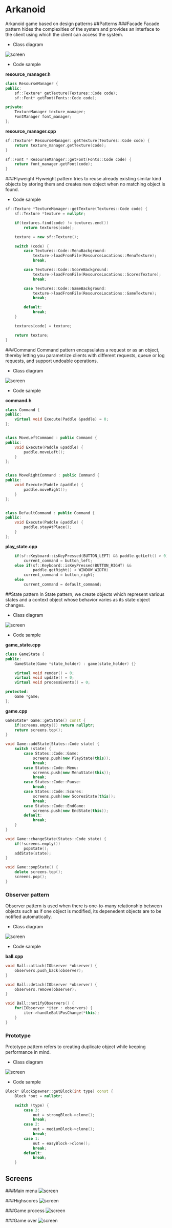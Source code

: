 # Arkanoid
Arkanoid game based on design patterns
##Patterns
###Facade
Facade pattern hides the complexities of the system and provides an interface to the client using which the client can access the system.
* Class diagram

![screen](../master/screens/facade.png)

* Code sample

<b>resource_manager.h</b>

```C++
class ResourseManager {
public:
    sf::Texture* getTexture(Textures::Code code);
    sf::Font* getFont(Fonts::Code code);

private:
    TextureManager texture_manager;
    FontManager font_manager;
};
```

<b>resource_manager.cpp</b>
```C++
sf::Texture* ResourseManager::getTexture(Textures::Code code) {
    return texture_manager.getTexture(code);
}

sf::Font * ResourseManager::getFont(Fonts::Code code) {
    return font_manager.getFont(code);
}
```
###Flyweight
Flyweight pattern tries to reuse already existing similar kind objects by storing them and creates new object when no matching object is found.

* Code sample

```C++
sf::Texture *TextureManager::getTexture(Textures::Code code) {
    sf::Texture *texture = nullptr;

    if(textures.find(code) != textures.end())
        return textures[code];

    texture = new sf::Texture();

    switch (code) {
        case Textures::Code::MenuBackground:
            texture->loadFromFile(ResourceLocations::MenuTexture);
            break;

        case Textures::Code::ScoreBackground:
            texture->loadFromFile(ResourceLocations::ScoresTexture);
            break;

        case Textures::Code::GameBackground:
            texture->loadFromFile(ResourceLocations::GameTexture);
            break;

        default:
            break;
    }

    textures[code] = texture;

    return texture;
}
```
###Command
Command pattern encapsulates a request or as an object, thereby letting you parametrize clients with different requests, queue or log requests, and support undoable operations.

* Class diagram

![screen](../master/screens/command.png)

* Code sample

<b>command.h</b>
```C++
class Command {
public:
    virtual void Execute(Paddle &paddle) = 0;
};


class MoveLeftCommand : public Command {
public:
    void Execute(Paddle &paddle) {
        paddle.moveLeft();
    }
};


class MoveRightCommand : public Command {
public:
    void Execute(Paddle &paddle) {
        paddle.moveRight();
    }
};


class DefaultCommand : public Command {
public:
    void Execute(Paddle &paddle) {
        paddle.stayAtPlace();
    }
};
```
<b>play_state.cpp</b>
```C++
    if(sf::Keyboard::isKeyPressed(BUTTON_LEFT) && paddle.getLeft() > 0)
        current_command = button_left;
    else if(sf::Keyboard::isKeyPressed(BUTTON_RIGHT) &&
            paddle.getRight() < WINDOW_WIDTH)
        current_command = button_right;
    else
        current_command = default_command;
```

##State pattern
In State pattern, we create objects which represent various states and a context object whose behavior varies as its state object changes.

* Class diagram

![screen](../master/screens/state.png)

* Code sample

<b>game_state.cpp</b>
```C++
class GameState {
public:
    GameState(Game *state_holder) : game(state_holder) {}

    virtual void render() = 0;
    virtual void update() = 0;
    virtual void processEvents() = 0;

protected:
    Game *game;
};
```
<b>game.cpp</b>
```C++
GameState* Game::getState() const {
    if(screens.empty()) return nullptr;
    return screens.top();
}

void Game::addState(States::Code state) {
    switch (state) {
        case States::Code::Game:
            screens.push(new PlayState(this));
            break;
        case States::Code::Menu:
            screens.push(new MenuState(this));
            break;
        case States::Code::Pause:
            break;
        case States::Code::Scores:
            screens.push(new ScoresState(this));
            break;
        case States::Code::EndGame:
            screens.push(new EndState(this));
        default:
            break;
    }
}

void Game::changeState(States::Code state) {
    if(!screens.empty())
        popState();
    addState(state);
}

void Game::popState() {
    delete screens.top();
    screens.pop();
}
```
### Observer pattern
Observer pattern is used when there is one-to-many relationship between objects such as if one object is modified, its depenedent objects are to be notified automatically.
* Class diagram

![screen](../master/screens/observer.png)

* Code sample

<b>ball.cpp</b>
```C++
void Ball::attach(IObserver *observer) {
    observers.push_back(observer);
}

void Ball::detach(IObserver *observer) {
    observers.remove(observer);
}

void Ball::notifyObservers() {
    for(IObserver *iter : observers) {
        iter->handleBallPosChange(*this);
    }
}
```

### Prototype
Prototype pattern refers to creating duplicate object while keeping performance in mind.

* Class diagram

![screen](../master/screens/prototype.png)

* Code sample

```C++
Block* BlockSpawner::getBlock(int type) const {
    Block *out = nullptr;

    switch (type) {
        case 3:
            out = strongBlock->clone();
            break;
        case 2:
            out = mediumBlock->clone();
            break;
        case 1:
            out = easyBlock->clone();
            break;
        default:
            break;
    }
```

## Screens
###Main menu
![screen](../master/screens/menu.png)

###Highscores
![screen](../master/screens/scores.png)

###Game process
![screen](../master/screens/game.png)

###Game over
![screen](../master/screens/over.png)
